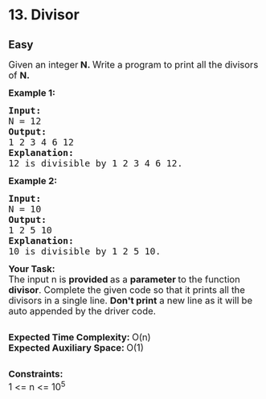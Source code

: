# 13. Divisor
## Easy
<div class="problem-statement">
                <p></p><p><span style="font-size:18px">Given an integer<strong>&nbsp;N</strong><strong>.&nbsp;</strong>Write a program to print all the divisors of <strong>N.</strong></span></p>

<p><span style="font-size:18px"><strong>Example 1:</strong></span> <span style="font-size:18px"><strong> </strong></span></p>

<pre><span style="font-size:18px"><strong>Input:</strong>
N = 12
<strong>Output: 
</strong>1 2 3 4 6 12
<strong>Explanation:</strong>
12 is divisible by 1 2 3 4 6 12.
</span></pre>

<p><span style="font-size:18px"><strong>Example 2: </strong></span></p>

<pre><span style="font-size:18px"><strong>Input:</strong>
N = 10
<strong>Output: </strong>
1 2 5 10
<strong>Explanation:</strong>
10 is divisible by 1 2 5 10.</span></pre>

<p><span style="font-size:18px"><strong>Your Task:</strong><br>
The input n is&nbsp;<strong>provided&nbsp;</strong>as a&nbsp;<strong>parameter&nbsp;</strong>to the function <strong>divisor</strong>. Complete the given code so that it prints all the divisors in a single line. <strong>Don't print</strong> a new line as it will be auto appended by the driver code.</span><br>
&nbsp;</p>

<p><span style="font-size:18px"><strong>Expected Time Complexity:&nbsp;</strong>O(n)<br>
<strong>Expected Auxiliary Space:&nbsp;</strong>O(1)</span><br>
&nbsp;</p>

<p><span style="font-size:18px"><strong>Constraints:</strong><br>
1 &lt;= n &lt;= 10<sup>5</sup></span></p>
 <p></p>
            </div>